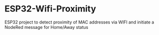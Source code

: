 # ESP32-Wifi-Proximity
ESP32 project to detect proximity of MAC addresses via WIFI and initiate a NodeRed message for Home/Away status
